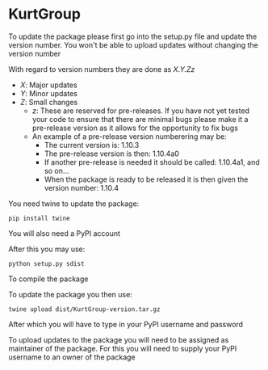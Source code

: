 # KurtGroup

To update the package please first go into the setup.py file and update the version number. You won't be able to upload updates without changing the version number

With regard to version numbers they are done as *X.Y.Zz*

- *X*: Major updates
- *Y*: Minor updates
- *Z*: Small changes
  - *z*: These are reserved for pre-releases. If you have not yet tested your code to ensure that there are minimal bugs please make it a pre-release version as it allows for the opportunity to fix bugs
  - An example of a pre-release version numberering may be:
    - The current version is: 1.10.3
    - The pre-release version is then: 1.10.4a0
    - If another pre-release is needed it should be called: 1.10.4a1, and so on...
    - When the package is ready to be released it is then given the version number: 1.10.4

You need twine to update the package:

``pip install twine``

You will also need a PyPI account

After this you may use:

``python setup.py sdist``

To compile the package

To update the package you then use:

``twine upload dist/KurtGroup-version.tar.gz``

After which you will have to type in your PyPI username and password

To upload updates to the package you will need to be assigned as maintainer of the package. For this you will need to supply your PyPI username to an owner of the package
